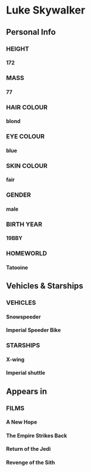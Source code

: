 # Luke Skywalker
## Personal Info
### HEIGHT
#### 172
### MASS
#### 77
### HAIR COLOUR
#### blond
### EYE COLOUR
#### blue
### SKIN COLOUR
#### fair
### GENDER
#### male
### BIRTH YEAR
#### 19BBY
### HOMEWORLD
#### Tatooine
## Vehicles & Starships
### VEHICLES
#### Snowspeeder
#### Imperial Speeder Bike
### STARSHIPS
#### X-wing
#### Imperial shuttle
## Appears in
### FILMS
#### A New Hope
#### The Empire Strikes Back
#### Return of the Jedi
#### Revenge of the Sith
